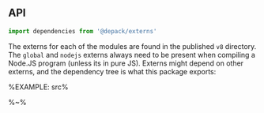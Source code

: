 ## API

```js
import dependencies from '@depack/externs'
```

The externs for each of the modules are found in the published `v8` directory. The `global` and `nodejs` externs always need to be present when compiling a Node.JS program (unless its in pure JS). Externs might depend on other externs, and the dependency tree is what this package exports:

%EXAMPLE: src%

%~%